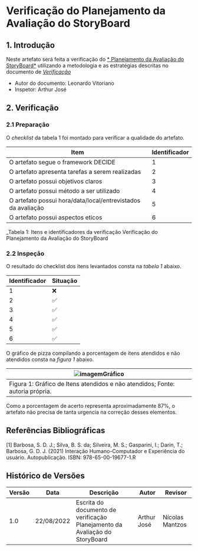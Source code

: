 # Verificação do Planejamento da Avaliação do StoryBoard

## 1. Introdução

Neste artefato será feita a verificação do
[* Planejamento da Avaliação do StoryBoard*](/nivel1/planejamento_relato_storyboard_analise_tarefa.md) utilizando a metodologia e as estratégias descritas no documento
de [*Verificação*](../verif_principal.md)

- Autor do documento: Leonardo Vitoriano
- Inspetor: Arthur José

## 2. Verificação

### 2.1 Preparação

O *checklist* da tabela 1 foi montado para verificar a qualidade do artefato.

| Item                                                         | Identificador  |
|--------------------------------------------------------------|----------------|
| O artefato segue o framework DECIDE                          | 1              |
| O artefato apresenta tarefas a serem realizadas              | 2              |
| O artefato possui objetivos claros                           | 3              |
| O artefato possui método a ser utilizado                     | 4              |
| O artefato possui hora/data/local/entrevistados da avaliação | 5              |
| O artefato possui aspectos eticos                            | 6              |
_Tabela 1: Itens e identificadores da verificação Verificação do Planejamento da Avaliação do StoryBoard

### 2.2 Inspeção

O resultado do checklist dos itens levantados consta na _tabela 1_ abaixo.

| Identificador | Situação |
| --------- | -------- |
| 1         |  ❌       |
| 2         |   ✅      |
| 3         |   ✅      |
| 4         |    ✅     |
| 5         |    ✅     |
| 6         |  ✅       |

O gráfico de pizza compilando a porcentagem de itens atendidos e não atendidos consta na _figura 1_ abaixo.

| ![imagemGráfico](https://user-images.githubusercontent.com/60429513/186040520-af1c4263-ca36-47c5-a989-78b86efa9b4a.png) |
|-------------------------------------------------------------------------------------------------------------------------|
| Figura 1: Gráfico de Itens atendidos e não atendidos; Fonte: autoria própria.                                           |

Como a porcentagem de acerto representa aproximadamente 87%, o artefato não precisa de tanta urgencia na correção desses elementos.

## Referências Bibliográficas

[1] Barbosa, S. D. J.; Silva, B. S. da; Silveira, M. S.; Gasparini, I.; Darin, T.; Barbosa, G. D. J. (2021)
Interação Humano-Computador e Experiência do usuário. Autopublicação. ISBN: 978-65-00-19677-1.R

## Histórico de Versões

| Versão   | Data       | Descrição                                                                   | Autor         | Revisor         |
|----------|------------|-----------------------------------------------------------------------------|---------------|-----------------|
| 1.0      | 22/08/2022 | Escrita do documento de verificação Planejamento da Avaliação do StoryBoard | Arthur José   | Nícolas Mantzos |
